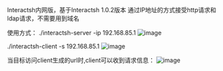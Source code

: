 Interactsh内网版，基于Interactsh 1.0.2版本
 通过IP地址的方式接受http请求和ldap请求，不需要用到域名
 
 
 使用方式：
 ./interactsh-server -ip 192.168.85.1
![image](https://user-images.githubusercontent.com/52018740/167871274-e35cb9fc-290d-46a5-9a26-8a3a784a55ea.png)

 ./interactsh-client -s 192.168.85.1
 ![image](https://user-images.githubusercontent.com/52018740/167871158-f50c65df-caba-40d0-ad58-afe83f16543f.png)
 
 当目标访问client生成的url时,client可以收到请求信息：
 ![image](https://user-images.githubusercontent.com/52018740/167872141-83013a6e-64b1-44f7-8f47-56eaafc7dadf.png)

